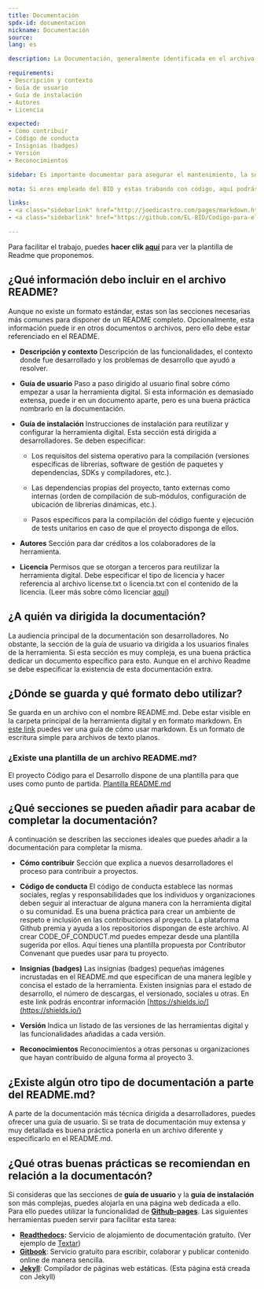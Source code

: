 ```yaml
---
title: Documentación
spdx-id: documentacion
nickname: Documentación
source: 
lang: es

description: La Documentación, generalmente identificada en el archivo README.md (o .txt) sirve para explicar a otros desarrolladores para qué sirve la herramienta, cómo funciona y los pasos para reutilizarla o adaptarla. En esta sección explicamos cómo generar una buena documentación. De manera resumida, la documentación debe contener

requirements:
- Descripción y contexto
- Guía de usuario
- Guía de instalación
- Autores
- Licencia

expected:
- Cómo contribuir
- Código de conducta
- Insignias (badges)
- Versión
- Reconocimientos

sidebar: Es importante documentar para asegurar el mantenimiento, la sostetinibilidad y la reutilización de la herramienta.

nota: Si eres empleado del BID y estas trabando con código, aquí podrás encontrar información que te será útil.

links:
- <a class="sidebarlink" href="http://joedicastro.com/pages/markdown.html">Guía Markdown</a>
- <a class="sidebarlink" href="https://github.com/EL-BID/Codigo-para-el-desarrollo/blob/master/README.md">Plantilla Readme</a>

---
```

Para facilitar el trabajo, puedes **hacer clik [aquí]((https://github.com/EL-BID/Plantilla-de-repositorio))** para ver la plantilla de Readme que proponemos.

## ¿Qué información debo incluir en el archivo README?
Aunque no existe un formato estándar, estas son las secciones necesarias más comunes para disponer de un README completo. Opcionalmente, esta información puede ir en otros documentos o archivos, pero ello debe estar referenciado en el README.

* **Descripción y contexto**
Descripción de las funcionalidades, el contexto donde fue desarrollado y los problemas de desarrollo que ayudó a resolver.

*   **Guía de usuario**
Paso a paso dirigido al usuario final sobre cómo empezar a usar la herramienta digital. Si esta información es demasiado extensa, puede ir en un documento aparte, pero es una buena práctica nombrarlo en la documentación.

*	**Guía de instalación**
Instrucciones de instalación para reutilizar y configurar la herramienta digital. Esta sección está dirigida a desarrolladores. Se deben especificar:

	* Los requisitos del sistema operativo para la compilación (versiones específicas de librerías, software de gestión de paquetes y dependencias, SDKs y compiladores, etc.).

	* Las dependencias propias del proyecto, tanto externas como internas (orden de compilación de sub-módulos, configuración de ubicación de librerías dinámicas, etc.).

	* Pasos específicos para la compilación del código fuente y ejecución de tests unitarios en caso de que el proyecto disponga de ellos.

*	**Autores**
Sección para dar créditos a los colaboradores de la herramienta.

*	**Licencia**
Permisos que se otorgan a terceros para reutilizar la herramienta digital. Debe especificar el tipo de licencia y hacer referencia al archivo license.txt o licencia.txt con el contenido de la licencia. (Leer más sobre cómo licenciar [aquí](https://el-bid.github.io/guia-de-publicacion/documents/licenciamiento/))




## ¿A quién va dirigida la documentación?
La audiencia principal de la documentación son desarrolladores. No obstante, la sección de la guía de usuario va dirigida a los usuarios finales de la herramienta. Si esta sección es muy compleja, es una buena práctica dedicar un documento específico para esto. Aunque en el archivo Readme se debe especificar la existencia de esta documentación extra.





## ¿Dónde se guarda y qué formato debo utilizar?
Se guarda en un archivo con el nombre README.md. Debe estar visible en la carpeta principal de la herramienta digital y en formato markdown. En [este link](http://joedicastro.com/pages/markdown.html) puedes ver una guía de cómo usar markdown. Es un formato de escritura simple para archivos de texto planos.




### ¿Existe una plantilla de un archivo README.md?
El proyecto Código para el Desarrollo dispone de una plantilla para que uses como punto de partida.
[Plantilla README.md](https://github.com/EL-BID/Plantilla-de-repositorio)





## ¿Qué secciones se pueden añadir para acabar de completar la documentación?
A continuación se describen las secciones ideales que puedes añadir a la documentación para completar la misma. 

*	**Cómo contribuir**
Sección que explica a nuevos desarrolladores el proceso para contribuir a proyectos. 

*	**Código de conducta**
El código de conducta establece las normas sociales, reglas y responsabilidades que los individuos y organizaciones deben seguir al interactuar de alguna manera con la herramienta digital o su comunidad. Es una buena práctica para crear un ambiente de respeto e inclusión en las contribuciones al proyecto. La plataforma Github premia y ayuda a los repositorios dispongan de este archivo. Al crear CODE_OF_CONDUCT.md puedes empezar desde una plantilla sugerida por ellos. Aquí tienes una plantilla propuesta por Contributor Convenant que puedes usar para tu proyecto.

*	**Insignias (badges)**
Las insignias (badges) pequeñas imágenes incrustadas en el README.md que especifican de una manera legible y concisa el estado de la herramienta.  Existen insignias para el estado de desarrollo, el número de descargas, el versionado, sociales u otras.
En este link podrás encontrar información [https://shields.io/](https://shields.io/)

* **Versión**
Indica un listado de las versiones de las herramientas digital y las funcionalidades añadidas a cada versión.

* **Reconocimientos**
Reconocimientos a otras personas u organizaciones que hayan contribuido de alguna forma al proyecto 3.





## ¿Existe algún otro tipo de documentación a parte del README.md?
A parte de la documentación más técnica dirigida a desarrolladores, puedes ofrecer una guía de usuario. Si se trata de documentación muy extensa y muy detallada es buena práctica ponerla en un archivo diferente y especificarlo en el README.md.




## ¿Qué otras buenas prácticas se recomiendan en relación a la documentacón?
Si consideras que las secciones de **guía de usuario** y la **guía de instalación** son más complejas, puedes alojarla en una página web dedicada a ello. Para ello puedes utilizar la funcionalidad de **[Github-pages](https://pages.github.com/)**. Las siguientes herramientas pueden servir para facilitar esta tarea:
- **[Readthedocs](https://readthedocs.org/):** Servicio de alojamiento de documentación gratuíto. (Ver ejemplo de [Textar](http://textar.readthedocs.io/en/latest/README.html)) 
- **[Gitbook](https://www.gitbook.com/)**: Servicio gratuito para escribir, colaborar y publicar contenido online de manera sencilla. 
- **[Jekyll](https://jekyllrb.com/)**: Compilador de páginas web estáticas. (Esta página está creada con Jekyll)

<style> .ocultar_breadcrumb_ingles{ display:none; } .ocultar_home_ingles{ display:none; } </style>
